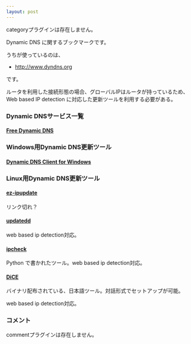 ```yaml
---
layout: post
---
```

<p><span class="error">categoryプラグインは存在しません。</span></p>
<p>Dynamic DNS に関するブックマークです。</p>
<p>うちが使っているのは、</p>
<ul>
<li><a href="http://www.dyndns.org">http://www.dyndns.org</a></li>
</ul>
<p>です。</p>
<p>ルータを利用した接続形態の場合、グローバルIPはルータが持っているため、Web based IP detection に対応した更新ツールを利用する必要がある。</p>
<h3>Dynamic DNSサービス一覧</h3>
<h4><a href="http://www.eastcourt-rokko.com/domain/dyndns.html">Free Dynamic DNS</a></h4>
<h3>Windows用Dynamic DNS更新ツール</h3>
<h4><a href="http://www.sitedevelopers.com/default.asp?id=4&mnu=2">Dynamic DNS Client for Windows</a></h4>
<h3>Linux用Dynamic DNS更新ツール</h3>
<h4><a href="http://www.engr.uvic.ca/~ess/proj/ez-ipupdate/">ez-ipupdate</a></h4>
<p>リンク切れ？</p>
<h4><a href="http://pb.gotdns.org/updatedd.html">updatedd</a></h4>
<p>web based ip detection対応。</p>
<h4><a href="http://ipcheck.sourceforge.net/">ipcheck</a></h4>
<p>Python で書かれたツール。web based ip detection対応。</p>
<h4><a href="http://www.hi-ho.ne.jp/yoshihiro_e/dice/">DiCE</a></h4>
<p>バイナリ配布されている、日本語ツール。対話形式でセットアップが可能。</p>
<p>web based ip detection対応。</p>
<h3>コメント</h3>
<p><span class="error">commentプラグインは存在しません。</span> </p>
